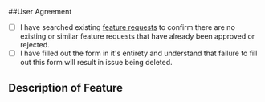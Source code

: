 ##User Agreement
<!-- Checking the boxes below confirms that you agree to the following: !-->
- [ ] I have searched existing [feature requests](https://gitlab.com/ffxiwings/wings/-/issues) to confirm there are no existing or similar feature requests that have already been approved or rejected.
- [ ] I have filled out the form in it's entirety and understand that failure to fill out this form will result in issue being deleted.

## Description of Feature

